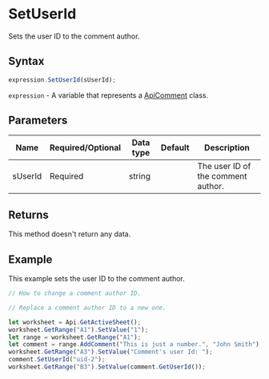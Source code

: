 # SetUserId

Sets the user ID to the comment author.

## Syntax

```javascript
expression.SetUserId(sUserId);
```

`expression` - A variable that represents a [ApiComment](../ApiComment.md) class.

## Parameters

| **Name** | **Required/Optional** | **Data type** | **Default** | **Description** |
| ------------- | ------------- | ------------- | ------------- | ------------- |
| sUserId | Required | string |  | The user ID of the comment author. |

## Returns

This method doesn't return any data.

## Example

This example sets the user ID to the comment author.

```javascript editor-xlsx
// How to change a comment author ID.

// Replace a comment author ID to a new one.

let worksheet = Api.GetActiveSheet();
worksheet.GetRange("A1").SetValue("1");
let range = worksheet.GetRange("A1");
let comment = range.AddComment("This is just a number.", "John Smith");
worksheet.GetRange("A3").SetValue("Comment's user Id: ");
comment.SetUserId("uid-2");
worksheet.GetRange("B3").SetValue(comment.GetUserId());
```
